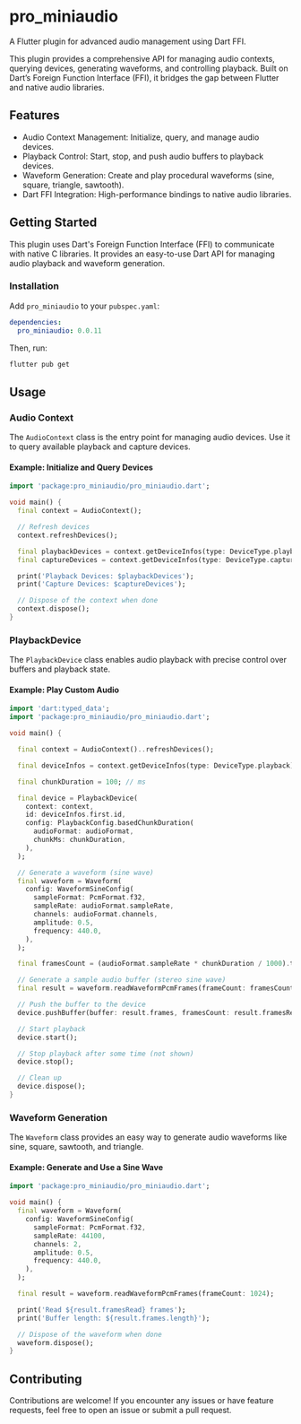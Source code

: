 # pro_miniaudio

A Flutter plugin for advanced audio management using Dart FFI.

This plugin provides a comprehensive API for managing audio contexts, querying devices, generating waveforms, and controlling playback. Built on Dart’s Foreign Function Interface (FFI), it bridges the gap between Flutter and native audio libraries.

## Features

- Audio Context Management: Initialize, query, and manage audio devices.
- Playback Control: Start, stop, and push audio buffers to playback devices.
- Waveform Generation: Create and play procedural waveforms (sine, square, triangle, sawtooth).
- Dart FFI Integration: High-performance bindings to native audio libraries.

## Getting Started

This plugin uses Dart's Foreign Function Interface (FFI) to communicate with native C libraries. It provides an easy-to-use Dart API for managing audio playback and waveform generation.

### Installation

Add `pro_miniaudio` to your `pubspec.yaml`:

```yaml
dependencies:
  pro_miniaudio: 0.0.11
```

Then, run:

```bash
flutter pub get
```

## Usage

### Audio Context

The `AudioContext` class is the entry point for managing audio devices. Use it to query available playback and capture devices.

#### Example: Initialize and Query Devices

```dart
import 'package:pro_miniaudio/pro_miniaudio.dart';

void main() {
  final context = AudioContext();

  // Refresh devices
  context.refreshDevices();

  final playbackDevices = context.getDeviceInfos(type: DeviceType.playback);
  final captureDevices = context.getDeviceInfos(type: DeviceType.capture);

  print('Playback Devices: $playbackDevices');
  print('Capture Devices: $captureDevices');

  // Dispose of the context when done
  context.dispose();
}
```

### PlaybackDevice

The `PlaybackDevice` class enables audio playback with precise control over buffers and playback state.

#### Example: Play Custom Audio

```dart
import 'dart:typed_data';
import 'package:pro_miniaudio/pro_miniaudio.dart';

void main() {

  final context = AudioContext()..refreshDevices();

  final deviceInfos = context.getDeviceInfos(type: DeviceType.playback);

  final chunkDuration = 100; // ms

  final device = PlaybackDevice(
    context: context,
    id: deviceInfos.first.id,
    config: PlaybackConfig.basedChunkDuration(
      audioFormat: audioFormat,
      chunkMs: chunkDuration,
    ),
  );

  // Generate a waveform (sine wave)
  final waveform = Waveform(
    config: WaveformSineConfig(
      sampleFormat: PcmFormat.f32,
      sampleRate: audioFormat.sampleRate,
      channels: audioFormat.channels,
      amplitude: 0.5,
      frequency: 440.0,
    ),
  );

  final framesCount = (audioFormat.sampleRate * chunkDuration / 1000).toInt();

  // Generate a sample audio buffer (stereo sine wave)
  final result = waveform.readWaveformPcmFrames(frameCount: framesCount)

  // Push the buffer to the device
  device.pushBuffer(buffer: result.frames, framesCount: result.framesRead);

  // Start playback
  device.start();

  // Stop playback after some time (not shown)
  device.stop();

  // Clean up
  device.dispose();
}
```

### Waveform Generation

The `Waveform` class provides an easy way to generate audio waveforms like sine, square, sawtooth, and triangle.

#### Example: Generate and Use a Sine Wave

```dart
import 'package:pro_miniaudio/pro_miniaudio.dart';

void main() {
  final waveform = Waveform(
    config: WaveformSineConfig(
      sampleFormat: PcmFormat.f32,
      sampleRate: 44100,
      channels: 2,
      amplitude: 0.5,
      frequency: 440.0,
    ),
  );

  final result = waveform.readWaveformPcmFrames(frameCount: 1024);

  print('Read ${result.framesRead} frames');
  print('Buffer length: ${result.frames.length}');

  // Dispose of the waveform when done
  waveform.dispose();
}
```

## Contributing

Contributions are welcome! If you encounter any issues or have feature requests, feel free to open an issue or submit a pull request.
